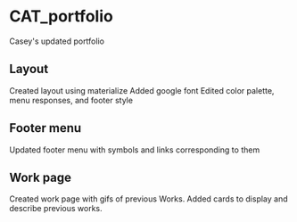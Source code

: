 # CAT_portfolio
Casey's updated portfolio

## Layout
Created layout using materialize
Added google font
Edited color palette, menu responses, and footer style

## Footer menu
Updated footer menu with symbols and links corresponding to them


## Work page
Created work page with gifs of previous Works.
Added cards to display and describe previous works.